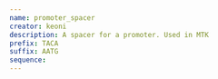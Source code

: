 ```yaml
---
name: promoter_spacer
creator: keoni
description: A spacer for a promoter. Used in MTK
prefix: TACA
suffix: AATG
sequence:
---
```

